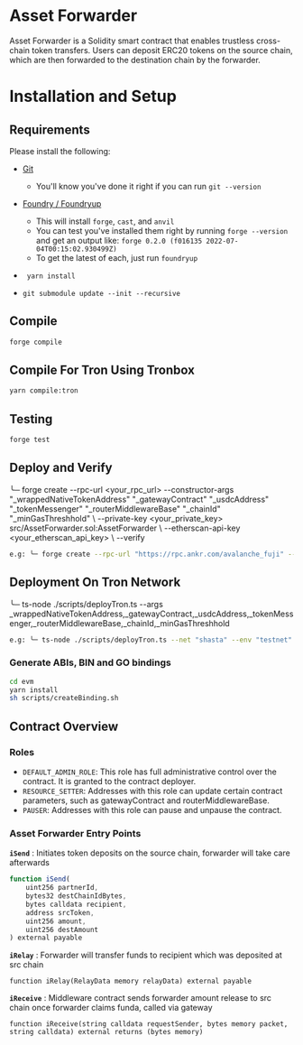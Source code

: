 # Asset Forwarder

Asset Forwarder is a Solidity smart contract that enables trustless cross-chain token transfers. Users can deposit ERC20 tokens on the source chain, which are then forwarded to the destination chain by the forwarder.

# Installation and Setup

## Requirements

Please install the following:

- [Git](https://git-scm.com/book/en/v2/Getting-Started-Installing-Git)
  - You'll know you've done it right if you can run `git --version`
- [Foundry / Foundryup](https://github.com/gakonst/foundry)

  - This will install `forge`, `cast`, and `anvil`
  - You can test you've installed them right by running `forge --version` and get an output like: `forge 0.2.0 (f016135 2022-07-04T00:15:02.930499Z)`
  - To get the latest of each, just run `foundryup`

- ```
   yarn install
  ```

- ```
  git submodule update --init --recursive
  ```

## Compile

```sh
forge compile
```

## Compile For Tron Using Tronbox

```sh
yarn compile:tron
```

## Testing

```sh
forge test
```

## Deploy and Verify

╰─ forge create --rpc-url <your_rpc_url>
--constructor-args "\_wrappedNativeTokenAddress" "\_gatewayContract" "\_usdcAddress" "\_tokenMessenger" "\_routerMiddlewareBase" "\_chainId" "\_minGasThreshhold" \\
--private-key <your_private_key> src/AssetForwarder.sol:AssetForwarder \\
--etherscan-api-key <your_etherscan_api_key> \\
--verify

```sh
e.g: ╰─ forge create --rpc-url "https://rpc.ankr.com/avalanche_fuji" --private-key "<Private Key>" src/AssetForwarder.sol:AssetForwarder --constructor-args "0xd00ae08403b9bbb9124bb305c09058e32c39a48c" "0x76b71BDC9f179d57E34a03740c62F2e88b7AA6A8" "0x5425890298aed601595a70AB815c96711a31Bc65" "0xeb08f243e5d3fcff26a9e38ae5520a669f4019d0" "0x726f757465723134686a32746176713866706573647778786375343472747933686839307668756a7276636d73746c347a723374786d667677397330307a74766b" "43113" 50000 --etherscan-api-key "95W6I9FT4DRDB45WMHKDXQCK8J4BX2JV62" --verify
```

## Deployment On Tron Network

╰─ ts-node ./scripts/deployTron.ts --args \_wrappedNativeTokenAddress,\_gatewayContract,\_usdcAddress,\_tokenMessenger,\_routerMiddlewareBase,\_chainId,\_minGasThreshhold

```sh
e.g: ╰─ ts-node ./scripts/deployTron.ts --net "shasta" --env "testnet" --args TMaytdK1v1D1Z2kYh2oXVsRzd7JA75Lx33,TJsFXzriKEuZKhajSVaZn2X37SgtiuUMbg,0x0000000000000000000000000000000000000000,0x0000000000000000000000000000000000000000,0x726f757465723134686a32746176713866706573647778786375343472747933686839307668756a7276636d73746c347a723374786d667677397330307a74766b,2494104990,50000
```

### Generate ABIs, BIN and GO bindings

```sh
cd evm
yarn install
sh scripts/createBinding.sh
```

## Contract Overview

### Roles

- `DEFAULT_ADMIN_ROLE`: This role has full administrative control over the contract. It is granted to the contract deployer.
- `RESOURCE_SETTER`: Addresses with this role can update certain contract parameters, such as gatewayContract and routerMiddlewareBase.
- `PAUSER`: Addresses with this role can pause and unpause the contract.

### Asset Forwarder Entry Points

**`iSend`** : Initiates token deposits on the source chain, forwarder will take care afterwards

```ts
function iSend(
    uint256 partnerId,
    bytes32 destChainIdBytes,
    bytes calldata recipient,
    address srcToken,
    uint256 amount,
    uint256 destAmount
) external payable
```

**`iRelay`** : Forwarder will transfer funds to recipient which was deposited at src chain

```
function iRelay(RelayData memory relayData) external payable
```

**`iReceive`** : Middleware contract sends forwarder amount release to src chain once forwarder claims funda, called via gateway

```
function iReceive(string calldata requestSender, bytes memory packet, string calldata) external returns (bytes memory)
```
